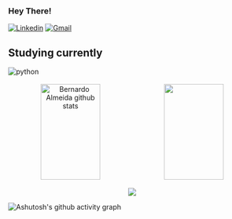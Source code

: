 
### Hey There!

[![Linkedin](https://img.shields.io/badge/LinkedIn-0077B5?style=for-the-badge&logo=linkedin&logoColor=white
)](https://www.linkedin.com/in/bernardo-almeida-446080269/)
[![Gmail](https://img.shields.io/badge/Gmail-D14836?style=for-the-badge&logo=gmail&logoColor=white
)](mailto:bernardogp102@gmail.com)

## Studying currently
<div style="display: inline_block">
  <img align="center" alt="python" src="https://img.shields.io/badge/Python-3776AB?style=for-the-badge&logo=python&logoColor=white" />
</div><br/>

<div align="center">  
  <img width="49%" height="195px" src="https://github-readme-stats.vercel.app/api?username=bernardoalmeiida&show_icons=true&count_private=true&hide_border=true&title_color=ff3e96&icon_color=ffb90f&text_color=bbffff&bg_color=0d1117" alt="Bernardo Almeida github stats" /> 
  <img width="49%" height="195px" src="https://github-readme-stats.vercel.app/api/top-langs/?username=bernardoalmeiida&hide_progress=true&layout=compact&hide_border=true&title_color=ff1e96&text_color=bbffff&bg_color=0d1117" />
</div>

<p align="center">
  <img src="https://github-profile-trophy.vercel.app/?username=bernardoalmeiida&theme=dracula&row=2&no-bg=true&column=3&margin-w=15&margin-h=15" />
</p>

![Ashutosh's github activity graph](https://github-readme-activity-graph.cyclic.app/graph?username=bernardoalmeiida&bg_color=0d1117&color=fe90ef&line=a852ff&point=f242ff&area=true&hide_border=true)

